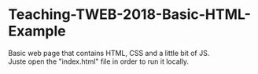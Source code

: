 # Teaching-TWEB-2018-Basic-HTML-Example
Basic web page that contains HTML, CSS and a little bit of JS.  
Juste open the "index.html" file in order to run it locally.